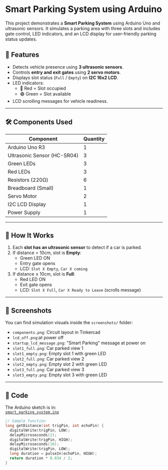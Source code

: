 # Smart Parking System using Arduino

This project demonstrates a **Smart Parking System** using Arduino Uno and ultrasonic sensors. It simulates a parking area with three slots and includes gate control, LED indicators, and an LCD display for user-friendly parking status updates.

## 🚗 Features

- Detects vehicle presence using **3 ultrasonic sensors**.
- Controls **entry and exit gates** using **2 servo motors**.
- Displays slot status (`Full` / `Empty`) on **I2C 16x2 LCD**.
- LED indicators:
  - 🔴 Red = Slot occupied
  - 🟢 Green = Slot available
- LCD scrolling messages for vehicle readiness.

---

## 🛠️ Components Used

| Component             | Quantity |
|-----------------------|----------|
| Arduino Uno R3        | 1        |
| Ultrasonic Sensor (HC-SR04) | 3        |
| Green LEDs            | 3        |
| Red LEDs              | 3        |
| Resistors (220Ω)      | 6        |
| Breadboard (Small)    | 1        |
| Servo Motor           | 2        |
| I2C LCD Display       | 1        |
| Power Supply          | 1        |

---

## 🔌 How It Works

1. Each **slot has an ultrasonic sensor** to detect if a car is parked.
2. If distance > 10cm, slot is **Empty**:
   - Green LED ON
   - Entry gate opens
   - LCD: `Slot X Empty`, `Car X coming`
3. If distance ≤ 10cm, slot is **Full**:
   - Red LED ON
   - Exit gate opens
   - LCD: `Slot X Full`, `Car X Ready to Leave` (scrolls message)

---

## 📸 Screenshots

You can find simulation visuals inside the `screenshots/` folder:
- `components.png`: Circuit layout in Tinkercad
- `lcd_off.png`:at power off
- `startup_lcd_message.png`: "Smart Parking" message at power on
- `slot1_full.png`: Car parked view 1
- `slot1_empty.png`: Empty slot 1 with green LED
- `slot2_full.png`: Car parked view 2
- `slot2_empty.png`: Empty slot 2 with green LED
- `slot3_full.png`: Car parked view 3
- `slot3_empty.png`: Empty slot 3 with green LED

---

## 📁 Code

The Arduino sketch is in:  
[`smart_parking_system.ino`](./smart_parking_system.ino)

```cpp
// Sample function
long getDistance(int trigPin, int echoPin) {
  digitalWrite(trigPin, LOW);
  delayMicroseconds(2);
  digitalWrite(trigPin, HIGH);
  delayMicroseconds(10);
  digitalWrite(trigPin, LOW);
  long duration = pulseIn(echoPin, HIGH);
  return duration * 0.034 / 2;
}
